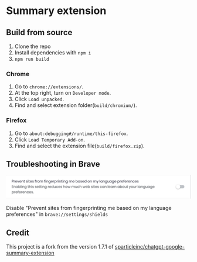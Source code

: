 # Summary extension

## Build from source

1. Clone the repo
2. Install dependencies with `npm i`
3. `npm run build`

### Chrome

1. Go to `chrome://extensions/`.
2. At the top right, turn on `Developer mode`.
3. Click `Load unpacked`.
4. Find and select extension folder(`build/chromium/`).

### Firefox

1. Go to `about:debugging#/runtime/this-firefox`.
2. Click `Load Temporary Add-on`.
3. Find and select the extension file(`build/firefox.zip`).

## Troubleshooting in Brave

![Screenshot](screenshots/brave.png?raw=true)

Disable "Prevent sites from fingerprinting me based on my language preferences" in `brave://settings/shields`

## Credit

This project is a fork from the version 1.7.1 of [sparticleinc/chatgpt-google-summary-extension](https://github.com/sparticleinc/chatgpt-google-summary-extension/tree/e3cfcbfc88cc230f8f391228e5cec2a068243203)
